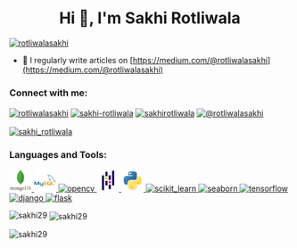 <h1 align="center">Hi 👋, I'm Sakhi Rotliwala</h1>
<p align="left"> <a href="https://twitter.com/rotliwalasakhi" target="blank"><img src="https://img.shields.io/twitter/follow/rotliwalasakhi?logo=twitter&style=for-the-badge" alt="rotliwalasakhi" /></a> </p>

- 📝 I regularly write articles on [https://medium.com/@rotliwalasakhi](https://medium.com/@rotliwalasakhi)

<!-- 📫 How to reach me **rotliwalasakhi@gmail.com** -->

<!-- ### Blogs posts -->
<!-- BLOG-POST-LIST:START -->
<!-- BLOG-POST-LIST:END -->

<h3 align="left">Connect with me:</h3>
<p align="left">
<a href="https://twitter.com/rotliwalasakhi" target="blank"><img align="center" src="https://raw.githubusercontent.com/rahuldkjain/github-profile-readme-generator/master/src/images/icons/Social/twitter.svg" alt="rotliwalasakhi" height="30" width="40" /></a>
<a href="https://linkedin.com/in/sakhi-rotliwala" target="blank"><img align="center" src="https://raw.githubusercontent.com/rahuldkjain/github-profile-readme-generator/master/src/images/icons/Social/linked-in-alt.svg" alt="sakhi-rotliwala" height="30" width="40" /></a>
<a href="https://kaggle.com/sakhirotliwala" target="blank"><img align="center" src="https://raw.githubusercontent.com/rahuldkjain/github-profile-readme-generator/master/src/images/icons/Social/kaggle.svg" alt="sakhirotliwala" height="30" width="40" /></a>
<a href="https://medium.com/@rotliwalasakhi" target="blank"><img align="center" src="https://raw.githubusercontent.com/rahuldkjain/github-profile-readme-generator/master/src/images/icons/Social/medium.svg" alt="@rotliwalasakhi" height="30" width="40" /></a>
</p>
<a href="https://www.leetcode.com/sakhi_rotliwala" target="blank"><img align="center" src="https://raw.githubusercontent.com/rahuldkjain/github-profile-readme-generator/master/src/images/icons/Social/leet-code.svg" alt="sakhi_rotliwala" height="30" width="40" /></a>
</p>

<h3 align="left">Languages and Tools:</h3>
<p align="left"> <a href="https://www.mongodb.com/" target="_blank" rel="noreferrer"> <img src="https://raw.githubusercontent.com/devicons/devicon/master/icons/mongodb/mongodb-original-wordmark.svg" alt="mongodb" width="40" height="40"/> </a> <a href="https://www.mysql.com/" target="_blank" rel="noreferrer"> <img src="https://raw.githubusercontent.com/devicons/devicon/master/icons/mysql/mysql-original-wordmark.svg" alt="mysql" width="40" height="40"/> </a> <a href="https://opencv.org/" target="_blank" rel="noreferrer"> <img src="https://www.vectorlogo.zone/logos/opencv/opencv-icon.svg" alt="opencv" width="40" height="40"/> </a> <a href="https://pandas.pydata.org/" target="_blank" rel="noreferrer"> <img src="https://raw.githubusercontent.com/devicons/devicon/2ae2a900d2f041da66e950e4d48052658d850630/icons/pandas/pandas-original.svg" alt="pandas" width="40" height="40"/> </a> <a href="https://www.python.org" target="_blank" rel="noreferrer"> <img src="https://raw.githubusercontent.com/devicons/devicon/master/icons/python/python-original.svg" alt="python" width="40" height="40"/> </a> <a href="https://scikit-learn.org/" target="_blank" rel="noreferrer"> <img src="https://upload.wikimedia.org/wikipedia/commons/0/05/Scikit_learn_logo_small.svg" alt="scikit_learn" width="40" height="40"/> </a> <a href="https://seaborn.pydata.org/" target="_blank" rel="noreferrer"> <img src="https://seaborn.pydata.org/_images/logo-mark-lightbg.svg" alt="seaborn" width="40" height="40"/> </a> <a href="https://www.tensorflow.org" target="_blank" rel="noreferrer"> <img src="https://www.vectorlogo.zone/logos/tensorflow/tensorflow-icon.svg" alt="tensorflow" width="40" height="40"/> 
<a href="https://www.djangoproject.com/" target="_blank" rel="noreferrer"> <img src="https://cdn.worldvectorlogo.com/logos/django.svg" alt="django" width="40" height="40"/> </a> <a href="https://flask.palletsprojects.com/" target="_blank" rel="noreferrer"> <img src="https://www.vectorlogo.zone/logos/pocoo_flask/pocoo_flask-icon.svg" alt="flask" width="40" height="40"/> </a></p>

<p><img align="left" src="https://github-readme-stats.vercel.app/api/top-langs?username=sakhi29&show_icons=true&locale=en&layout=compact" alt="sakhi29" /></p>

<p>&nbsp;<img align="center" src="https://github-readme-stats.vercel.app/api?username=sakhi29&show_icons=true&locale=en" alt="sakhi29" /></p>

<p><img align="center" src="https://github-readme-streak-stats.herokuapp.com/?user=sakhi29&" alt="sakhi29" /></p>

